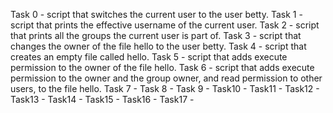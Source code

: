 Task 0 - script that switches the current user to the user betty.
Task 1 - script that prints the effective username of the current user.
Task 2 - script that prints all the groups the current user is part of.
Task 3 - script that changes the owner of the file hello to the user betty.
Task 4 - script that creates an empty file called hello.
Task 5 - script that adds execute permission to the owner of the file hello.
Task 6 - script that adds execute permission to the owner and the group owner, and read permission to other users, to the file hello.
Task 7 -
Task 8 -
Task 9 -
Task10 -
Task11 -
Task12 -
Task13 -
Task14 -
Task15 -
Task16 -
Task17 -

